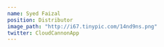 ```yaml
---
name: Syed Faizal
position: Distributor
image_path: "http://i67.tinypic.com/14nd9ns.png"
twitter: CloudCannonApp
---
```

